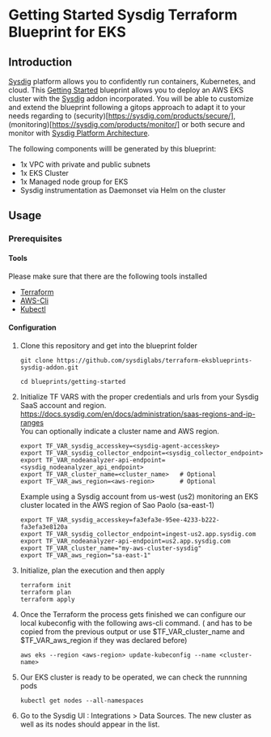 # Getting Started Sysdig Terraform Blueprint for EKS

## Introduction

[Sysdig](https://sysdig.com) platform allows you to confidently run containers, Kubernetes, and cloud. 
This [Getting Started](/blueprints) blueprint allows you to deploy an AWS EKS cluster with the [Sysdig](https://sysdig.com) addon incorporated. You will be able to customize and extend the blueprint following a gitops approach to adapt it to your needs regarding to (security)[https://sysdig.com/products/secure/], (monitoring)[https://sysdig.com/products/monitor/] or both secure and monitor with [Sysdig Platform Architecture](https://sysdig.com/platform-architecture/).

The following components willl be generated by this blueprint:

* 1x VPC with private and public subnets
* 1x EKS Cluster
* 1x Managed node group for EKS
* Sysdig instrumentation as Daemonset via Helm on the cluster

## Usage

### Prerequisites

#### Tools

Please make sure that there are the following tools installed  

* [Terraform](https://learn.hashicorp.com/tutorials/terraform/install-cli)
* [AWS-Cli](https://docs.aws.amazon.com/cli/latest/userguide/getting-started-install.html)
* [Kubectl](https://kubernetes.io/docs/tasks/tools/#kubectl)

#### Configuration

1. Clone this repository and get into the blueprint folder

    ````
    git clone https://github.com/sysdiglabs/terraform-eksblueprints-sysdig-addon.git

    cd blueprints/getting-started
    ````

2. Initialize TF VARS with the proper credentials and urls from your Sysdig SaaS account and region.
https://docs.sysdig.com/en/docs/administration/saas-regions-and-ip-ranges   
You can optionally indicate a cluster name and AWS region.

    ```
    export TF_VAR_sysdig_accesskey=<sysdig-agent-accesskey>
    export TF_VAR_sysdig_collector_endpoint=<sysdig_collector_endpoint>
    export TF_VAR_nodeanalyzer-api-endpoint=<sysdig_nodeanalyzer_api_endpoint>
    export TF_VAR_cluster_name=<cluster_name>   # Optional
    export TF_VAR_aws_region=<aws-region>       # Optional
    ```

    Example using a Sysdig account from us-west (us2) monitoring an EKS cluster located in the AWS region of Sao Paolo (sa-east-1)
    ```
    export TF_VAR_sysdig_accesskey=fa3efa3e-95ee-4233-b222-fa3efa3e8120a
    export TF_VAR_sysdig_collector_endpoint=ingest-us2.app.sysdig.com
    export TF_VAR_nodeanalyzer-api-endpoint=us2.app.sysdig.com
    export TF_VAR_cluster_name="my-aws-cluster-sysdig"
    export TF_VAR_aws_region="sa-east-1"
    ```
3. Initialize, plan the execution and then apply

    ```
    terraform init
    terraform plan
    terraform apply
    ```
4. Once the Terraform the process gets finished we can configure our local kubeconfig with the following aws-cli command. (<aws-region> and <cluster-name> has to be copied from the previous output or use $TF_VAR_cluster_name and $TF_VAR_aws_region if they was declared before)
    ```
    aws eks --region <aws-region> update-kubeconfig --name <cluster-name>
    ```
5. Our EKS cluster is ready to be operated, we can check the runnning pods
    ```
    kubectl get nodes --all-namespaces
    ```
6. Go to the Sysdig UI : Integrations > Data Sources. The new cluster as well as its nodes should appear in the list.
